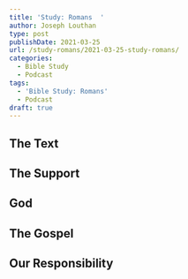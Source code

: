 ```yaml
---
title: 'Study: Romans  '
author: Joseph Louthan
type: post
publishDate: 2021-03-25
url: /study-romans/2021-03-25-study-romans/
categories:
  - Bible Study
  - Podcast
tags:
  - 'Bible Study: Romans'
  - Podcast
draft: true
---
```

## The Text



## The Support



## God



## The Gospel



## Our Responsibility



